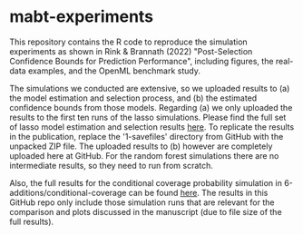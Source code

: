 # mabt-experiments

This repository contains the R code to reproduce the simulation experiments as shown in Rink & Brannath (2022) "Post-Selection Confidence Bounds for Prediction Performance", including figures, the real-data examples, and the OpenML benchmark study. 

The simulations we conducted are extensive, so we uploaded results to (a) the model estimation and selection process, and (b) the estimated confidence bounds from those models. Regarding (a) we only uploaded the results to the first ten runs of the lasso simulations. Please find the full set of lasso model estimation and selection results [here](https://nc.uni-bremen.de/index.php/s/dj23Sp3kXdYJWGm). To replicate the results in the publication, replace the '1-savefiles' directory from GitHub with the unpacked ZIP file. The uploaded results to (b) however are completely uploaded here at GitHub. For the random forest simulations there are no intermediate results, so they need to run from scratch. 

Also, the full results for the conditional coverage probability simulation in 6-additions/conditional-coverage can be found [here](https://nc.uni-bremen.de/index.php/s/dj23Sp3kXdYJWGm). The results in this GitHub repo only include those simulation runs that are relevant for the comparison and plots discussed in the manuscript (due to file size of the full results).
